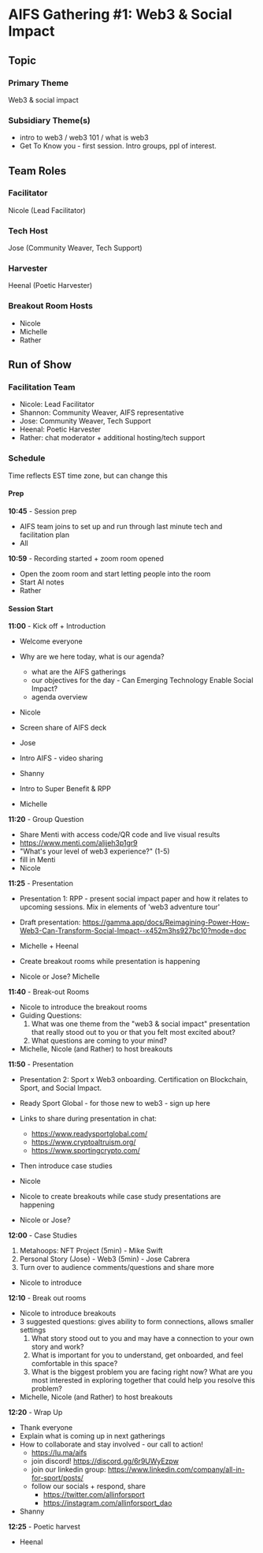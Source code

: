 # AIFS Gathering #1: Web3 & Social Impact

## Topic

### Primary Theme
Web3 & social impact

### Subsidiary Theme(s)
- intro to web3 / web3 101 / what is web3
- Get To Know you - first session. Intro groups, ppl of interest.

## Team Roles

### Facilitator
Nicole (Lead Facilitator)

### Tech Host
Jose (Community Weaver, Tech Support)

### Harvester
Heenal (Poetic Harvester)

### Breakout Room Hosts
- Nicole 
- Michelle
- Rather

## Run of Show

### Facilitation Team
- Nicole: Lead Facilitator
- Shannon: Community Weaver, AIFS representative
- Jose: Community Weaver, Tech Support
- Heenal: Poetic Harvester
- Rather: chat moderator + additional hosting/tech support

### Schedule
Time reflects EST time zone, but can change this

#### Prep
**10:45** - Session prep
- AIFS team joins to set up and run through last minute tech and facilitation plan
- All

**10:59** - Recording started + zoom room opened
- Open the zoom room and start letting people into the room
- Start AI notes
- Rather

#### Session Start
**11:00** - Kick off + Introduction
- Welcome everyone
- Why are we here today, what is our agenda?
  - what are the AIFS gatherings
  - our objectives for the day - Can Emerging Technology Enable Social Impact?
  - agenda overview
- Nicole

- Screen share of AIFS deck
- Jose

- Intro AIFS - video sharing
- Shanny

- Intro to Super Benefit & RPP
- Michelle

**11:20** - Group Question
- Share Menti with access code/QR code and live visual results
- https://www.menti.com/alijeh3p1gr9
- "What's your level of web3 experience?" (1-5)
- fill in Menti
- Nicole

**11:25** - Presentation
- Presentation 1: RPP - present social impact paper and how it relates to upcoming sessions. Mix in elements of 'web3 adventure tour'
- Draft presentation: https://gamma.app/docs/Reimagining-Power-How-Web3-Can-Transform-Social-Impact--x452m3hs927bc10?mode=doc
- Michelle + Heenal

- Create breakout rooms while presentation is happening
- Nicole or Jose? Michelle

**11:40** - Break-out Rooms
- Nicole to introduce the breakout rooms
- Guiding Questions:
  1. What was one theme from the "web3 & social impact" presentation that really stood out to you or that you felt most excited about?
  2. What questions are coming to your mind?
- Michelle, Nicole (and Rather) to host breakouts

**11:50** - Presentation
- Presentation 2: Sport x Web3 onboarding. Certification on Blockchain, Sport, and Social Impact. 
- Ready Sport Global - for those new to web3 - sign up here
- Links to share during presentation in chat:
  - https://www.readysportglobal.com/
  - https://www.cryptoaltruism.org/
  - https://www.sportingcrypto.com/
- Then introduce case studies
- Nicole

- Nicole to create breakouts while case study presentations are happening
- Nicole or Jose?

**12:00** - Case Studies
1. Metahoops: NFT Project (5min) - Mike Swift
2. Personal Story (Jose) - Web3 (5min) - Jose Cabrera
3. Turn over to audience comments/questions and share more
- Nicole to introduce

**12:10** - Break out rooms
- Nicole to introduce breakouts
- 3 suggested questions: gives ability to form connections, allows smaller settings
  1. What story stood out to you and may have a connection to your own story and work?
  2. What is important for you to understand, get onboarded, and feel comfortable in this space?
  3. What is the biggest problem you are facing right now? What are you most interested in exploring together that could help you resolve this problem?
- Michelle, Nicole (and Rather) to host breakouts

**12:20** - Wrap Up
- Thank everyone
- Explain what is coming up in next gatherings
- How to collaborate and stay involved - our call to action!
  - https://lu.ma/aifs
  - join discord! https://discord.gg/6r9UWyEzpw
  - join our linkedin group: https://www.linkedin.com/company/all-in-for-sport/posts/
  - follow our socials + respond, share
    - https://twitter.com/allinforsport
    - https://instagram.com/allinforsport_dao
- Shanny

**12:25** - Poetic harvest
- Heenal

